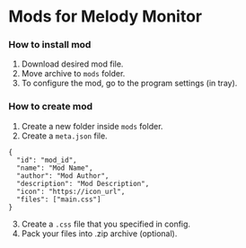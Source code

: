 # Mods for Melody Monitor

### How to install mod
1. Download desired mod file.
2. Move archive to `mods` folder.
3. To configure the mod, go to the program settings (in tray).

### How to create mod
1. Create a new folder inside `mods` folder.
2. Create a `meta.json` file.
```
{
  "id": "mod_id",
  "name": "Mod Name",
  "author": "Mod Author",
  "description": "Mod Description",
  "icon": "https://icon_url",
  "files": ["main.css"]
}
```
3. Create a `.css` file that you specified in config.
4. Pack your files into .zip archive (optional).